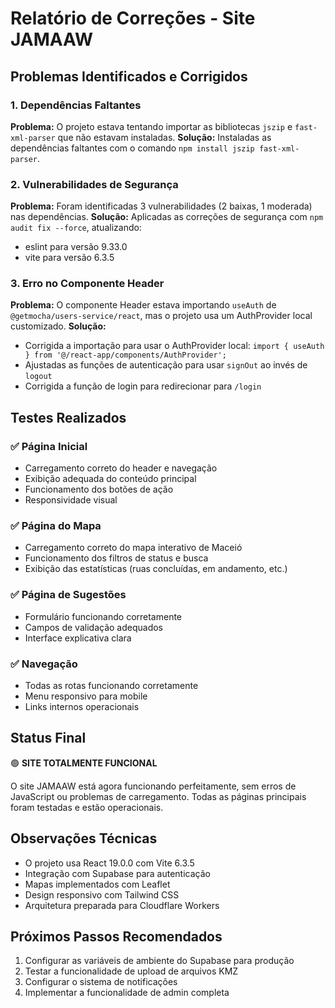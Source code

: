 # Relatório de Correções - Site JAMAAW

## Problemas Identificados e Corrigidos

### 1. Dependências Faltantes
**Problema:** O projeto estava tentando importar as bibliotecas `jszip` e `fast-xml-parser` que não estavam instaladas.
**Solução:** Instaladas as dependências faltantes com o comando `npm install jszip fast-xml-parser`.

### 2. Vulnerabilidades de Segurança
**Problema:** Foram identificadas 3 vulnerabilidades (2 baixas, 1 moderada) nas dependências.
**Solução:** Aplicadas as correções de segurança com `npm audit fix --force`, atualizando:
- eslint para versão 9.33.0
- vite para versão 6.3.5

### 3. Erro no Componente Header
**Problema:** O componente Header estava importando `useAuth` de `@getmocha/users-service/react`, mas o projeto usa um AuthProvider local customizado.
**Solução:** 
- Corrigida a importação para usar o AuthProvider local: `import { useAuth } from '@/react-app/components/AuthProvider';`
- Ajustadas as funções de autenticação para usar `signOut` ao invés de `logout`
- Corrigida a função de login para redirecionar para `/login`

## Testes Realizados

### ✅ Página Inicial
- Carregamento correto do header e navegação
- Exibição adequada do conteúdo principal
- Funcionamento dos botões de ação
- Responsividade visual

### ✅ Página do Mapa
- Carregamento correto do mapa interativo de Maceió
- Funcionamento dos filtros de status e busca
- Exibição das estatísticas (ruas concluídas, em andamento, etc.)

### ✅ Página de Sugestões
- Formulário funcionando corretamente
- Campos de validação adequados
- Interface explicativa clara

### ✅ Navegação
- Todas as rotas funcionando corretamente
- Menu responsivo para mobile
- Links internos operacionais

## Status Final
🟢 **SITE TOTALMENTE FUNCIONAL**

O site JAMAAW está agora funcionando perfeitamente, sem erros de JavaScript ou problemas de carregamento. Todas as páginas principais foram testadas e estão operacionais.

## Observações Técnicas
- O projeto usa React 19.0.0 com Vite 6.3.5
- Integração com Supabase para autenticação
- Mapas implementados com Leaflet
- Design responsivo com Tailwind CSS
- Arquitetura preparada para Cloudflare Workers

## Próximos Passos Recomendados
1. Configurar as variáveis de ambiente do Supabase para produção
2. Testar a funcionalidade de upload de arquivos KMZ
3. Configurar o sistema de notificações
4. Implementar a funcionalidade de admin completa

